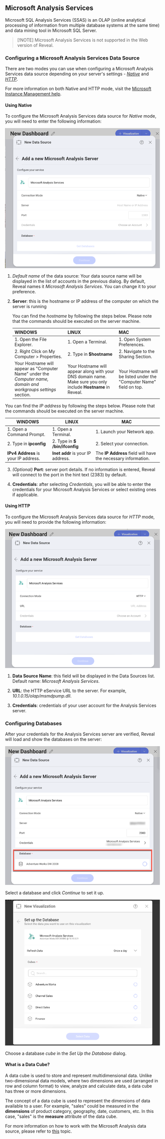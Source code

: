 ## Microsoft Analysis Services

Microsoft SQL Analysis Services (SSAS) is an OLAP (online analytical
processing of information from multiple database systems at the same
time) and data mining tool in Microsoft SQL Server.

>[!NOTE] Microsoft Analysis Services is not supported in the Web version of Reveal.

### Configuring a Microsoft Analysis Services Data Source

There are two modes you can use when configuring a Microsoft Analysis
Services data source depending on your server's settings -
[*Native*](#native) and [*HTTP*](#http).

For more information on both Native and HTTP mode, visit the [Microsoft Instance Management help](https://docs.microsoft.com/en-us/sql/analysis-services/instances/connect-to-analysis-services?view=sql-server-2017).

<a name='native'></a>
#### Using Native

To configure the Microsoft Analysis Services data source for *Native*
mode, you will need to enter the following information:

![Configure Microsoft Analysis Services connection](images/microsoft-analysis-native-configuration.png)

1. *Default name* of the data source: Your data source name will be displayed in the list of accounts in the previous dialog. By default, Reveal names it *Microsoft Analysis Services*. You can change it to your preference.

2.  **Server**: this is the hostname or IP address of the computer on
    which the server is running

    You can find the *hostname* by following the steps below. Please
    note that the commands should be executed on the server machine.

    | WINDOWS                                                                                                         | LINUX                                                                                                         | MAC                                                                  |
    | --------------------------------------------------------------------------------------------------------------- | ------------------------------------------------------------------------------------------------------------- | -------------------------------------------------------------------- |
    | 1\. Open the File Explorer.                                                                                     | 1\. Open a Terminal.                                                                                          | 1\. Open System Preferences.                                         |
    | 2\. Right Click on My Computer \> Properties.                                                                   | 2\. Type in **$hostname**                                                                                     | 2\. Navigate to the Sharing Section.                                 |
    | Your Hostname will appear as "Computer Name" under the *Computer name, domain and workgroups settings* section. | Your Hostname will appear along with your DNS domain name. Make sure you only include **Hostname** in Reveal. | Your Hostname will be listed under the "Computer Name" field on top. |



  You can find the *IP address* by following the steps below. Please note that the commands should be executed on the server machine.

  | WINDOWS                              | LINUX                             | MAC                                                           |
  | ------------------------------------ | --------------------------------- | ------------------------------------------------------------- |
  | 1. Open a Command Prompt.            | 1. Open a Terminal.               | 1. Launch your Network app.                                   |
  | 2. Type in **ipconfig**              | 2. Type in **$ /bin/ifconfig**    | 2. Select your connection.                                    |
  | **IPv4 Address** is your IP address. | **Inet addr** is your IP address. | The **IP Address** field will have the necessary information. |


3.  *(Optional)* **Port**: server port details. If no information is
    entered, Reveal will connect to the port in the hint text (2383) by
    default.

4.  **Credentials**: after selecting *Credentials*, you will be able to
    enter the credentials for your Microsoft Analysis Services or select
    existing ones if applicable.

<a name='http'></a>
#### Using HTTP

To configure the Microsoft Analysis Services data source for *HTTP*
mode, you will need to provide the following information:

![Configure Microsoft Analysis HTTP mode connection](images/miscrosoft-analysis-http-config.png)

1.  **Data Source Name**: this field will be displayed in the Data Sources list. Default name: *Microsoft Analysis Services*.

2.  **URL**: the HTTP eService URL to the server. For example,
    *10.1.0.15/olap/msmdpump.dll*.

3.  **Credentials**: credentials of your user account for the Analysis Services server.

### Configuring Databases

After your credentials for the Analysis Services server are verified,
Reveal will load and show the databases on the server:

![MSAnalysisDatabases\_All](images/MSAnalysisDatabases_All.png)

Select a database and click *Continue* to set it up.

![MSAnalysisCubes\_All](images/MSAnalysisCubes_All.png)

Choose a database *cube* in the *Set Up the Database* dialog.

#### What is a Data Cube?

A data cube is used to store and represent multidimensional data. Unlike
two-dimensional data models, where two dimensions are used (arranged in
row and column format) to view, analyze and calculate data, a data cube
has three or more dimensions.

The concept of a data cube is used to represent the dimensions of data
available to a user. For example, "sales" could be measured in the
**dimensions** of product category, geography, date, customers, etc. In
this case, "sales" is the **measure** attribute of the data cube.

For more information on how to work with the Microsoft Analysis data
source, please refer to
[this](working-with-microsoft-analysis-services.md) topic.
